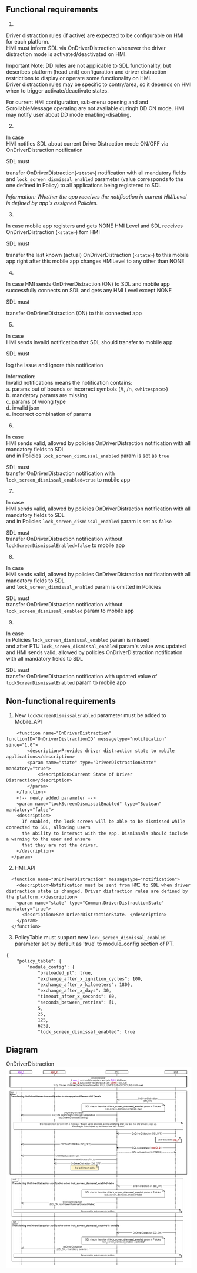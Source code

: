 ## Functional requirements

1. 
Driver distraction rules (if active) are expected to be configurable on HMI for each platform.  
HMI must inform SDL via OnDriverDistraction whenever the driver distraction mode is activated/deactivated on HMI.  

Important Note: DD rules are not applicable to SDL functionality, but describes platform (head unit) configuration and driver distraction restrictions to display or operate some functionality on HMI.  
Driver distraction rules may be specific to contry/area, so it depends on HMI when to trigger activate/deactivate states.

For current HMI configuration, sub-menu opening and and ScrollableMessage operating are not available duringh DD ON mode. HMI may notify user about DD mode enabling-disabling.

2. 
In case  
HMI notifies SDL about current DriverDistraction mode ON/OFF via OnDriverDistraction notification  

SDL must  

transfer OnDriverDistraction(`<state>`) notification with all mandatory fields and `lock_screen_dismissal_enabled` parameter (value corresponds to the one defined in Policy) to all applications being registered to SDL

_Information:_
_Whether the app receives the notification in current HMILevel is defined by app's assigned Policies._

3.  
In case
mobile app registers and gets NONE HMI Level
and SDL receives OnDriverDistraction (`<state>`) fom HMI

SDL must  

transfer the last known (actual) OnDriverDistraction (`<state>`) to this mobile app right after this mobile app changes HMILevel to any other than NONE

4. 
In case 
HMI sends OnDriverDistraction (ON) to SDL 
and mobile app successfully connects on SDL and gets any HMI Level except NONE

SDL must  

transfer OnDriverDistraction (ON) to this connected app 

5.  
In case  
HMI sends invalid notification that SDL should transfer to mobile app  

SDL must 

log the issue and ignore this notification

Information:  
Invalid notifications means the notification contains:  
a. params out of bounds or incorrect symbols (/t, /n, `<whitespace>`)  
b. mandatory params are missing  
c. params of wrong type  
d. invalid json  
e. incorrect combination of params

6. 
In case  
HMI sends valid, allowed by policies OnDriverDistraction notification with all mandatory fields to SDL  
and in Policies `lock_screen_dismissal_enabled` param is set as `true`

SDL must  
transfer OnDriverDistraction notification with `lock_screen_dismissal_enabled=true` to mobile app

7.  
In case  
HMI sends valid, allowed by policies OnDriverDistraction notification with all mandatory fields to SDL  
and in Policies `lock_screen_dismissal_enabled` param is set as `false`

SDL must  
transfer OnDriverDistraction notification without `lockScreenDismissalEnabled=false` to mobile app

8.  
In case  
HMI sends valid, allowed by policies OnDriverDistraction notification with all mandatory fields to SDL  
and `lock_screen_dismissal_enabled` param is omitted in Policies  

SDL must  
transfer OnDriverDistraction notification without `lock_screen_dismissal_enabled` param to mobile app

9.  
In case  
in Policies `lock_screen_dismissal_enabled` param is missed   
and after PTU `lock_screen_dismissal_enabled` param's value was updated  
and HMI sends valid, allowed by policies OnDriverDistraction notification with all mandatory fields to SDL

SDL must  
transfer OnDriverDistraction notification with updated value of `lockScreenDismissalEnabled` param to mobile app

## Non-functional requirements
1. New `lockScreenDismissalEnabled` parameter must be added to Mobile_API

```
    <function name="OnDriverDistraction" functionID="OnDriverDistractionID" messagetype="notification" since="1.0">
        <description>Provides driver distraction state to mobile applications</description>
        <param name="state" type="DriverDistractionState" mandatory="true">
            <description>Current State of Driver Distraction</description>
        </param>
    </function>
    <!-- newly added parameter -->
    <param name="lockScreenDismissalEnabled" type="Boolean" mandatory="false">
    <description>
      If enabled, the lock screen will be able to be dismissed while connected to SDL, allowing users 
      the ability to interact with the app. Dismissals should include a warning to the user and ensure 
      that they are not the driver.
    </description>
  </param>
 ```  
 
2. HMI_API
```
  <function name="OnDriverDistraction" messagetype="notification">
    <description>Notification must be sent from HMI to SDL when driver distraction state is changed. Driver distraction rules are defined by the platform.</description>
    <param name="state" type="Common.DriverDistractionState" mandatory="true">
      <description>See DriverDistractionState. </description>
    </param>
  </function>
``` 
3. PolicyTable must support new `lock_screen_dismissal_enabled` parameter set by default as 'true' to module_config section of PT.
```
{
    "policy_table": {
        "module_config": {
            "preloaded_pt": true,
            "exchange_after_x_ignition_cycles": 100,
            "exchange_after_x_kilometers": 1800,
            "exchange_after_x_days": 30,
            "timeout_after_x_seconds": 60,
            "seconds_between_retries": [1,
            5,
            25,
            125,
            625],
            "lock_screen_dismissal_enabled": true
  ```

## Diagram
OnDriverDistraction
![OnDriverDistraction](./accessories/OnDriverDistraction_lockScreenDismissalEnabled.png)
